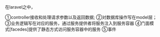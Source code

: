 在laravel之中，

①controller接收和处理请求参数以及返回数据;
②对数据库操作写在model层；
③业务逻辑写在对应的服务，通过服务提供者将服务注入到服务容器
④门面模式[facedes]提供了静态方式访问服务容器中的服务
⑤事件

